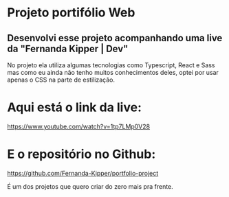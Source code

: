 # Projeto portifólio Web
## Desenvolvi esse projeto acompanhando uma live da **"Fernanda Kipper | Dev"**
No projeto ela utiliza algumas tecnologias como Typescript, React e Sass mas como eu ainda não tenho muitos conhecimentos deles, 
optei por usar apenas o CSS na parte de estilização.

# Aqui está o link da live:
https://www.youtube.com/watch?v=1tp7LMp0V28

# E o repositório no Github:
https://github.com/Fernanda-Kipper/portfolio-project

É um dos projetos que quero criar do zero mais pra frente.
